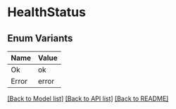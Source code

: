 # HealthStatus

## Enum Variants

| Name | Value |
|---- | -----|
| Ok | ok |
| Error | error |


[[Back to Model list]](../README.md#documentation-for-models) [[Back to API list]](../README.md#documentation-for-api-endpoints) [[Back to README]](../README.md)


